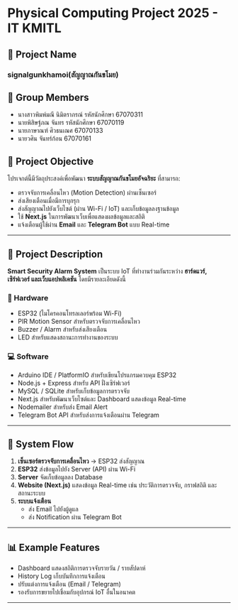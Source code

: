 # Physical Computing Project 2025 - IT KMITL
## 📌 Project Name
### signalgunkhamoi(สัญญาณกันขโมย)

## 👥 Group Members
- นางสาวพิมพ์มณี นิมิตราภรณ์ รหัสนักศึกษา 67070311
- นายพิสิษฐ์ภณ จันทร รหัสนักศึกษา 67070119
- นายภาษาณฑ์ ศิวธนเณศ 67070133
- นายวศิน จันทร์ก้อน 67070161

## 🎯 Project Objective
โปรเจกต์นี้มีวัตถุประสงค์เพื่อพัฒนา **ระบบสัญญาณกันขโมยอัจฉริยะ** ที่สามารถ:
- ตรวจจับการเคลื่อนไหว (Motion Detection) ผ่านเซ็นเซอร์
- ส่งเสียงเตือนเมื่อมีการบุกรุก
- ส่งสัญญาณไปยังเว็บไซต์ (ผ่าน Wi-Fi / IoT) และเก็บข้อมูลลงฐานข้อมูล
- ใช้ **Next.js** ในการพัฒนาเว็บเพื่อแสดงผลข้อมูลและสถิติ
- แจ้งเตือนผู้ใช้ผ่าน **Email** และ **Telegram Bot** แบบ Real-time

---

## 📖 Project Description
**Smart Security Alarm System** เป็นระบบ IoT ที่ทำงานร่วมกันระหว่าง **ฮาร์ดแวร์, เซิร์ฟเวอร์ และเว็บแอปพลิเคชัน** โดยมีรายละเอียดดังนี้

### 🔧 Hardware
- ESP32 (ไมโครคอนโทรลเลอร์พร้อม Wi-Fi)
- PIR Motion Sensor สำหรับตรวจจับการเคลื่อนไหว
- Buzzer / Alarm สำหรับส่งเสียงเตือน
- LED สำหรับแสดงสถานะการทำงานของระบบ

### 💻 Software
- Arduino IDE / PlatformIO สำหรับเขียนโปรแกรมควบคุม ESP32
- Node.js + Express สำหรับ API ฝั่งเซิร์ฟเวอร์
- MySQL / SQLite สำหรับเก็บข้อมูลการตรวจจับ
- Next.js สำหรับพัฒนาเว็บไซต์และ Dashboard แสดงข้อมูล Real-time
- Nodemailer สำหรับส่ง Email Alert
- Telegram Bot API สำหรับส่งการแจ้งเตือนผ่าน Telegram

---

## 🔗 System Flow
1. **เซ็นเซอร์ตรวจจับการเคลื่อนไหว** → ESP32 ส่งสัญญาณ
2. **ESP32** ส่งข้อมูลไปยัง Server (API) ผ่าน Wi-Fi
3. **Server** จัดเก็บข้อมูลลง Database
4. **Website (Next.js)** แสดงข้อมูล Real-time เช่น ประวัติการตรวจจับ, กราฟสถิติ และสถานะระบบ
5. **ระบบแจ้งเตือน**
   - ส่ง Email ไปยังผู้ดูแล
   - ส่ง Notification ผ่าน Telegram Bot

---

## 📊 Example Features
- Dashboard แสดงสถิติการตรวจจับรายวัน / รายสัปดาห์
- History Log เก็บบันทึกการแจ้งเตือน
- ปรับแต่งการแจ้งเตือน (Email / Telegram)
- รองรับการขยายไปเชื่อมกับอุปกรณ์ IoT อื่นในอนาคต

---
